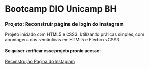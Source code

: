 # Bootcamp DIO Unicamp BH

### Projeto: Reconstruir página de login do Instagram

Projeto iniciado com HTML5 e CSS3.
Utilizando práticas simples, com abordagens das semânticas em HTML5 e Flexboxs CSS3.

#### Se quiser verificar esse projeto pronto acesse:
[Reconstrução Página do Instagram](https://bruno-b-neves.github.io/bootcamp-Unimed-BH-Projeto-Instagram/)




